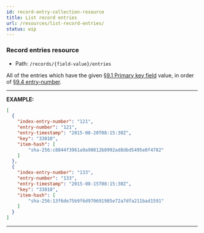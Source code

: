 ```yaml
---
id: record-entry-collection-resource
title: List record entries
url: /resources/list-record-entries/
status: wip
---
```


### Record entries resource

* Path: `/records/{field-value}/entries`

All of the entries which have the given <a href="#primary-key-field">§9.1
Primary key field</a> value, in order of <a href="#entry-number-field">§9.4
entry-number</a>.

***
**EXAMPLE:**

```json
[
  {
    "index-entry-number": "121",
    "entry-number": "121",
    "entry-timestamp": "2015-08-20T08:15:30Z",
    "key": "33010",
    "item-hash": [
        "sha-256:c8844f3961a9a90812b8992ad8dbd5495e0f4782"
    ]
  },
  {
    "index-entry-number": "133",
    "entry-number": "133",
    "entry-timestamp": "2015-08-15T08:15:30Z",
    "key": "33010",
    "item-hash": [
        "sha-256:13f6de75b9f6d970691985e72a7dfa211bad1591"
    ]
  }
]
```
***
